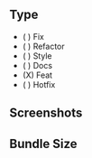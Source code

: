 ## Type
- ( ) Fix
- ( ) Refactor
- ( ) Style
- ( ) Docs
- (X) Feat
- ( ) Hotfix

## Screenshots


## Bundle Size


